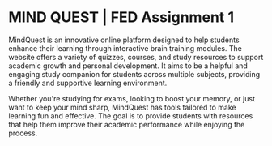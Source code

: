# MIND QUEST | FED Assignment 1
MindQuest is an innovative online platform designed to help students enhance their learning through interactive brain training modules. The website offers a variety of quizzes, courses, and study resources to support academic growth and personal development. It aims to be a helpful and engaging study companion for students across multiple subjects, providing a friendly and supportive learning environment.

Whether you're studying for exams, looking to boost your memory, or just want to keep your mind sharp, MindQuest has tools tailored to make learning fun and effective. The goal is to provide students with resources that help them improve their academic performance while enjoying the process.

